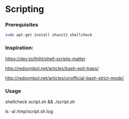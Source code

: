# Scripting

### Prerequisites

```bash
sudo apt-get install shunit2 shellcheck
```


### Inspiration:

https://dev.to/thiht/shell-scripts-matter

http://redsymbol.net/articles/bash-exit-traps/

http://redsymbol.net/articles/unofficial-bash-strict-mode/

### Usage

shellcheck script.sh && ./script.sh

ls -al /tmp/script.sh.log
